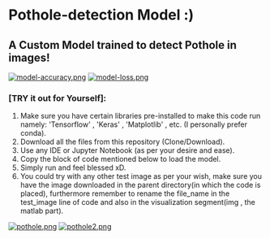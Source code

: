 # Pothole-detection Model :)
## A Custom Model trained to detect Pothole in images!

[![model-accuracy.png](https://i.postimg.cc/FzgShFSn/model-accuracy.png)](https://postimg.cc/H8nn2gBQ)        [![model-loss.png](https://i.postimg.cc/zDnKC7QS/model-loss.png)](https://postimg.cc/V5kJ1qmd)

### [TRY it out for Yourself]:
1. Make sure you have certain libraries pre-installed to make this code run namely: 'Tensorflow' , 'Keras' , 'Matplotlib' , etc. (I personally prefer conda).
2. Download all the files from this repository (Clone/Download).
3. Use any IDE or Jupyter Notebook (as per your desire and ease).
4. Copy the block of code mentioned below to load the model.
5. Simply run and feel blessed xD.
6. You could try with any other test image as per your wish, make sure you have the image downloaded in the parent directory(in which the code is placed), furthermore remember to rename the file_name in the test_image line of code and also in the visualization segment(img , the matlab part).

[![pothole.png](https://i.postimg.cc/CK2MfyYM/pothole.png)](https://postimg.cc/nsvf6PCN)
[![pothole2.png](https://i.postimg.cc/8cRT3jvs/pothole2.png)](https://postimg.cc/64Qs46YN)
